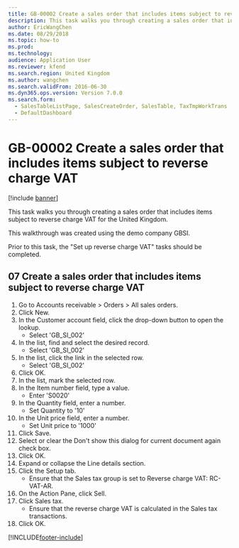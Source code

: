 ```yaml
---
title: GB-00002 Create a sales order that includes items subject to reverse charge VAT
description: This task walks you through creating a sales order that includes items subject to reverse charge VAT for the United Kingdom.
author: EricWangChen
ms.date: 08/29/2018
ms.topic: how-to
ms.prod: 
ms.technology: 
audience: Application User
ms.reviewer: kfend
ms.search.region: United Kingdom
ms.author: wangchen
ms.search.validFrom: 2016-06-30
ms.dyn365.ops.version: Version 7.0.0
ms.search.form: 
  - SalesTableListPage, SalesCreateOrder, SalesTable, TaxTmpWorkTrans
  - DefaultDashboard
---
```

# GB-00002 Create a sales order that includes items subject to reverse charge VAT

[!include [banner](../../includes/banner.md)]

This task walks you through creating a sales order that includes items subject to reverse charge VAT for the United Kingdom. 

This walkthrough was created using the demo company GBSI.

Prior to this task, the "Set up reverse charge VAT" tasks should be completed.


## 07 Create a sales order that includes items subject to reverse charge VAT
1. Go to Accounts receivable > Orders > All sales orders.
2. Click New.
3. In the Customer account field, click the drop-down button to open the lookup.
    * Select 'GB_SI_002'  
4. In the list, find and select the desired record.
    * Select 'GB_SI_002'  
5. In the list, click the link in the selected row.
    * Select 'GB_SI_002'  
6. Click OK.
7. In the list, mark the selected row.
8. In the Item number field, type a value.
    * Enter 'S0020'  
9. In the Quantity field, enter a number.
    * Set Quantity to '10'  
10. In the Unit price field, enter a number.
    * Set Unit price to '1000'  
11. Click Save.
12. Select or clear the Don't show this dialog for current document again check box.
13. Click OK.
14. Expand or collapse the Line details section.
15. Click the Setup tab.
    * Ensure that the Sales tax group is set to Reverse charge VAT: RC-VAT-AR.  
16. On the Action Pane, click Sell.
17. Click Sales tax.
    * Ensure that the reverse charge VAT is calculated in the Sales tax transactions.  
18. Click OK.



[!INCLUDE[footer-include](../../../includes/footer-banner.md)]
